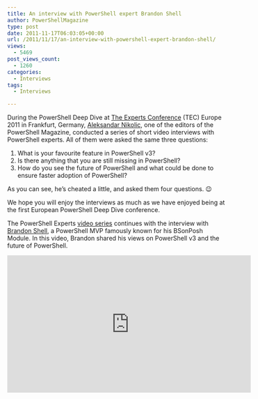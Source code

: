 ```yaml
---
title: An interview with PowerShell expert Brandon Shell
author: PowerShellMagazine
type: post
date: 2011-11-17T06:03:05+00:00
url: /2011/11/17/an-interview-with-powershell-expert-brandon-shell/
views:
  - 5469
post_views_count:
  - 1260
categories:
  - Interviews
tags:
  - Interviews

---
```

During the PowerShell Deep Dive at [The Experts Conference][1] (TEC) Europe 2011 in Frankfurt, Germany, [Aleksandar Nikolic][2], one of the editors of the PowerShell Magazine, conducted a series of short video interviews with PowerShell experts. All of them were asked the same three questions:

  1. What is your favourite feature in PowerShell v3?
  2. Is there anything that you are still missing in PowerShell?
  3. How do you see the future of PowerShell and what could be done to ensure faster adoption of PowerShell?

As you can see, he&#8217;s cheated a little, and asked them four questions. 😉

We hope you will enjoy the interviews as much as we have enjoyed being at the first European PowerShell Deep Dive conference.

The PowerShell Experts [video series][3] continues with the interview with [Brandon Shell][4], a PowerShell MVP famously known for his BSonPosh Module. In this video, Brandon shared his views on PowerShell v3 and the future of PowerShell.

<p align="center">
  <iframe src="http://www.youtube.com/embed/02JDEKJmvTE?hd=1" frameborder="0" width="560" height="315"></iframe>
</p>

[1]: http://theexpertsconference.com/
[2]: http://powershellers.blogspot.com
[3]: http://104.131.21.239/category/columns/interviews/video/
[4]: http://bsonposh.com